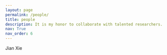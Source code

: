 ```yaml
---
layout: page
permalink: /people/
title: people
description: It is my honor to collaborate with talented researchers. 
nav: True
nav_order: 6
---
```

Jian Xie